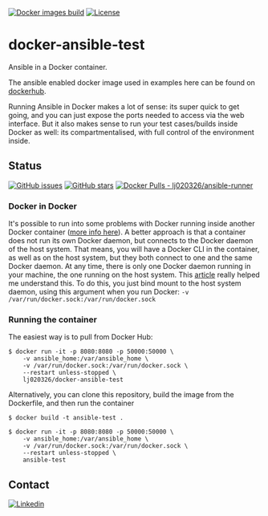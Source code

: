 [![Docker images build](https://github.com/lj020326/docker-ansible-test/actions/workflows/build-images.yml/badge.svg)](https://github.com/lj020326/docker-ansible-test/actions/workflows/build-images.yml)
[![License](https://img.shields.io/badge/license-MIT-brightgreen.svg?style=flat)](LICENSE)

# docker-ansible-test

Ansible in a Docker container.

The ansible enabled docker image used in examples here can be found on [dockerhub](https://hub.docker.com/repository/docker/lj020326/ansible-test).

Running Ansible in Docker makes a lot of sense: its super quick to get going, and you can just expose the ports needed to access via the web interface. But it also makes sense to run your test cases/builds inside Docker as well: its compartmentalised, with full control of the environment inside.

## Status

[![GitHub issues](https://img.shields.io/github/issues/lj020326/docker-ansible-test.svg?style=flat)](https://github.com/lj020326/docker-ansible-test/issues)
[![GitHub stars](https://img.shields.io/github/stars/lj020326/docker-ansible-test.svg?style=flat)](https://github.com/lj020326/docker-ansible-test/stargazers)
[![Docker Pulls - lj020326/ansible-runner](https://img.shields.io/docker/pulls/lj020326/ansible-test.svg?style=flat)](https://hub.docker.com/repository/docker/lj020326/ansible-test/)

### Docker in Docker
It's possible to run into some problems with Docker running inside another Docker container ([more info here](https://github.com/lj020326/pipeline-automation-lib/blob/main/docs/docker-in-docker-the-good-the-bad-and-the-fix.md)). A better approach is that a container does not run its own Docker daemon, but connects to the Docker daemon of the host system. That means, you will have a Docker CLI in the container, as well as on the host system, but they both connect to one and the same Docker daemon. At any time, there is only one Docker daemon running in your machine, the one running on the host system. This [article](https://github.com/lj020326/pipeline-automation-lib/blob/main/docs/docker-inside-a-docker-container.md) really helped me understand this. To do this, you just bind mount to the host system daemon, using this argument when you run Docker: `-v /var/run/docker.sock:/var/run/docker.sock`

### Running the container
The easiest way is to pull from Docker Hub:

```shell
$ docker run -it -p 8080:8080 -p 50000:50000 \
    -v ansible_home:/var/ansible_home \
    -v /var/run/docker.sock:/var/run/docker.sock \
    --restart unless-stopped \
    lj020326/docker-ansible-test
```

Alternatively, you can clone this repository, build the image from the Dockerfile, and then run the container

```shell
$ docker build -t ansible-test .

$ docker run -it -p 8080:8080 -p 50000:50000 \
    -v ansible_home:/var/ansible_home \
    -v /var/run/docker.sock:/var/run/docker.sock \
    --restart unless-stopped \
    ansible-test
```

## Contact

[![Linkedin](https://img.shields.io/badge/LinkedIn-0077B5?style=for-the-badge&logo=linkedin&logoColor=white)](https://www.linkedin.com/in/leejjohnson/)
